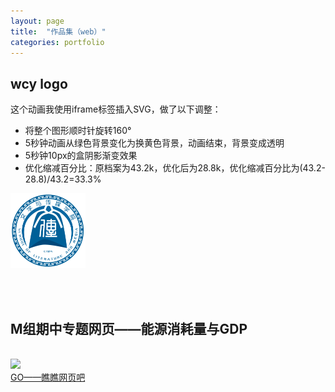 ```yaml
---
layout: page
title:  "作品集（web）"
categories: portfolio
---
```



## wcy logo

这个动画我使用iframe标签插入SVG，做了以下调整：

- 将整个图形顺时针旋转160°
- 5秒钟动画从绿色背景变化为换黄色背景，动画结束，背景变成透明
- 5秒钟10px的盒阴影渐变效果
- 优化缩减百分比：原档案为43.2k，优化后为28.8k，优化缩减百分比为(43.2-28.8)/43.2=33.3%

<link rel="stylesheet" href="style.css" type="text/css">
<meta charset="UTF-8">
<img src="wcy_logo.svg" width="120" height="120" >
   

<br><br>
## M组期中专题网页——能源消耗量与GDP
<br><link rel="stylesheet" href="style.css" type="text/css">
<meta charset="UTF-8">
<img src="M组期中专题">
<br>[GO——瞧瞧网页吧](https://wanlihon.github.io/m/)

